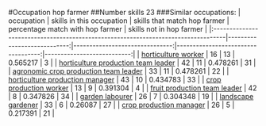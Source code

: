 #Occupation hop farmer
##Number skills 23
###Similar occupations:
| occupation                                                                        |   skills in this occupation |   skills that match hop farmer |   percentage match with hop farmer |   skills not in hop farmer |
|:----------------------------------------------------------------------------------|----------------------------:|-------------------------------:|-----------------------------------:|---------------------------:|
| [horticulture worker](horticulture_worker.md)                                     |                          16 |                             13 |                           0.565217 |                          3 |
| [horticulture production team leader](horticulture_production_team_leader.md)     |                          42 |                             11 |                           0.478261 |                         31 |
| [agronomic crop production team leader](agronomic_crop_production_team_leader.md) |                          33 |                             11 |                           0.478261 |                         22 |
| [horticulture production manager](horticulture_production_manager.md)             |                          43 |                             10 |                           0.434783 |                         33 |
| [crop production worker](crop_production_worker.md)                               |                          13 |                              9 |                           0.391304 |                          4 |
| [fruit production team leader](fruit_production_team_leader.md)                   |                          42 |                              8 |                           0.347826 |                         34 |
| [garden labourer](garden_labourer.md)                                             |                          26 |                              7 |                           0.304348 |                         19 |
| [landscape gardener](landscape_gardener.md)                                       |                          33 |                              6 |                           0.26087  |                         27 |
| [crop production manager](crop_production_manager.md)                             |                          26 |                              5 |                           0.217391 |                         21 |
